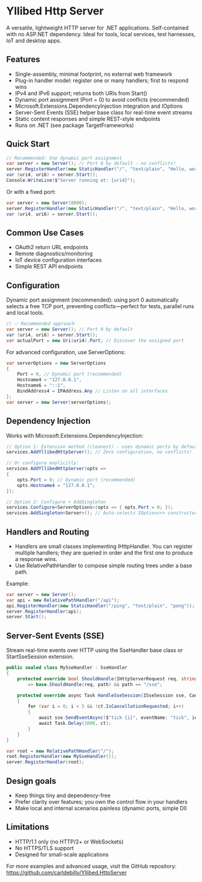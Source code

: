 # Yllibed Http Server

A versatile, lightweight HTTP server for .NET applications. Self-contained with no ASP.NET dependency. Ideal for tools, local services, test harnesses, IoT and desktop apps.

## Features
- Single-assembly, minimal footprint, no external web framework
- Plug-in handler model: register one or many handlers; first to respond wins
- IPv4 and IPv6 support; returns both URIs from Start()
- Dynamic port assignment (Port = 0) to avoid conflicts (recommended)
- Microsoft.Extensions.DependencyInjection integration and IOptions<ServerOptions>
- Server-Sent Events (SSE) helper base class for real-time event streams
- Static content responses and simple REST-style endpoints
- Runs on .NET (see package TargetFrameworks)

## Quick Start

```csharp
// Recommended: Use dynamic port assignment
var server = new Server(); // Port 0 by default - no conflicts!
server.RegisterHandler(new StaticHandler("/", "text/plain", "Hello, world!"));
var (uri4, uri6) = server.Start();
Console.WriteLine($"Server running at: {uri4}");
```

Or with a fixed port:
```csharp
var server = new Server(8080);
server.RegisterHandler(new StaticHandler("/", "text/plain", "Hello, world!"));
var (uri4, uri6) = server.Start();
```

## Common Use Cases
* OAuth2 return URL endpoints
* Remote diagnostics/monitoring
* IoT device configuration interfaces
* Simple REST API endpoints

## Configuration

Dynamic port assignment (recommended): using port 0 automatically selects a free TCP port, preventing conflicts—perfect for tests, parallel runs and local tools.

```csharp
// ✅ Recommended approach
var server = new Server(); // Port 0 by default
var (uri4, uri6) = server.Start();
var actualPort = new Uri(uri4).Port; // Discover the assigned port
```

For advanced configuration, use ServerOptions:

```csharp
var serverOptions = new ServerOptions
{
    Port = 0, // Dynamic port (recommended)
    Hostname4 = "127.0.0.1",
    Hostname6 = "::1",
    BindAddress4 = IPAddress.Any // Listen on all interfaces
};
var server = new Server(serverOptions);
```

## Dependency Injection

Works with Microsoft.Extensions.DependencyInjection:

```csharp
// Option 1: Extension method (cleanest) - uses dynamic ports by default
services.AddYllibedHttpServer(); // Zero configuration, no conflicts!

// Or configure explicitly:
services.AddYllibedHttpServer(opts =>
{
    opts.Port = 0; // Dynamic port (recommended)
    opts.Hostname4 = "127.0.0.1";
});

// Option 2: Configure + AddSingleton
services.Configure<ServerOptions>(opts => { opts.Port = 0; });
services.AddSingleton<Server>(); // Auto-selects IOptions<> constructor
```

## Handlers and Routing
- Handlers are small classes implementing IHttpHandler. You can register multiple handlers; they are queried in order and the first one to produce a response wins.
- Use RelativePathHandler to compose simple routing trees under a base path.

Example:
```csharp
var server = new Server();
var api = new RelativePathHandler("/api");
api.RegisterHandler(new StaticHandler("/ping", "text/plain", "pong"));
server.RegisterHandler(api);
server.Start();
```

## Server-Sent Events (SSE)
Stream real-time events over HTTP using the SseHandler base class or StartSseSession extension.

```csharp
public sealed class MySseHandler : SseHandler
{
    protected override bool ShouldHandle(IHttpServerRequest req, string path)
        => base.ShouldHandle(req, path) && path == "/sse";

    protected override async Task HandleSseSession(ISseSession sse, CancellationToken ct)
    {
        for (var i = 0; i < 5 && !ct.IsCancellationRequested; i++)
        {
            await sse.SendEventAsync($"tick {i}", eventName: "tick", id: i.ToString(), ct: ct);
            await Task.Delay(1000, ct);
        }
    }
}

var root = new RelativePathHandler("/");
root.RegisterHandler(new MySseHandler());
server.RegisterHandler(root);
```

## Design goals
- Keep things tiny and dependency-free
- Prefer clarity over features; you own the control flow in your handlers
- Make local and internal scenarios painless (dynamic ports, simple DI)

## Limitations
* HTTP/1.1 only (no HTTP/2+ or WebSockets)
* No HTTPS/TLS support
* Designed for small-scale applications

For more examples and advanced usage, visit the GitHub repository: https://github.com/carldebilly/Yllibed.HttpServer
